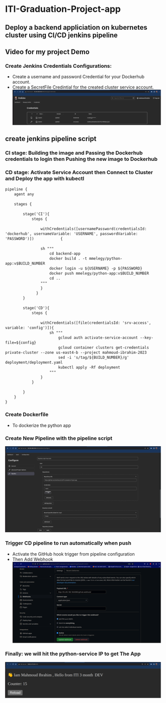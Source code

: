 # ITI-Graduation-Project-app
## Deploy a backend appliciation on kubernetes cluster using CI/CD jenkins pipeline 

## Video for my project Demo

### Create Jenkins Credentials Configurations:
 - Create a username and password Credential for your Dockerhub account.
 - Create a SecretFile Credintial for the created cluster service account.
![home_Page Image](./final-pictures/cred.png)

## create jenkins pipeline script

### CI stage: Building the image and Passing the Dockerhub credentials to login then Pushing the new image to Dockerhub
### CD stage: Activate Service Account then Connect to Cluster and Deploy the app with kubectl
```
pipeline {
    agent any

    stages {

        stage('CI'){
            steps {

                withCredentials([usernamePassword(credentialsId: 'dockerhub', usernameVariable: 'USERNAME', passwordVariable: 'PASSWORD')])            {

                sh """
                    cd backend-app
                    docker build . -t mmelegy/python-app:v$BUILD_NUMBER
                    docker login -u ${USERNAME} -p ${PASSWORD}
                    docker push mmelegy/python-app:v$BUILD_NUMBER
                    cd ..
                """
                }
              }
        }

        stage('CD'){
            steps {

                withCredentials([file(credentialsId: 'srv-access', variable: 'config')]){
                    sh """
                        gcloud auth activate-service-account --key-file=${config}
                        gcloud container clusters get-credentials private-cluster --zone us-east4-b --project mahmoud-ibrahim-2023
                        sed -i 's/tag/${BUILD_NUMBER}/g' deployment/deployment.yaml
                        kubectl apply -Rf deployment
                    """
                }
            }
 
        }
    }
}
```

### Create Dockerfile
- To dockerize the python app

### Create New Pipeline with the pipeline script
![home_Page Image](./final-pictures/pipeline.png)

### Trigger CD pipeline to run automatically when push
- Activate the GitHub hook trigger from pipeline configuration
- Then Add Webhook
![home_Page Image](./final-pictures/webhook.png)

### Finally: we will hit the python-service IP to get The App 
![home_Page Image](./final-pictures/app.png)